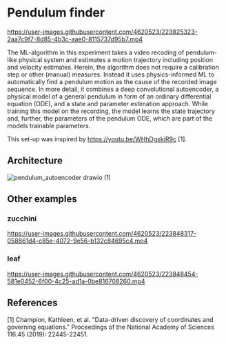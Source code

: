 # Pendulum finder

https://user-images.githubusercontent.com/4620523/223825323-2aa7c9f7-8d85-4b3c-aae0-8115737d95b7.mp4

The ML-algorithm in this experiment takes a video recoding of pendulum-like physical system and estimates a motion trajectory including position and velocity estimates. 
Herein, the algorithm does not require a calibration step or other (manual) measures. Instead it uses physics-informed ML to automatically find a pendulum motion as the cause of the recorded image sequence. 
In more detail, it combines a deep convolutional autoencoder, a physical model of a general pendulum in form of an ordinary differential equation (ODE), and a state and parameter estimation approach. While training this model on the
 recording, the model learns the state trajectory and, further, the parameters of the pendulum ODE, which are part of the models trainable parameters.

This set-up was inspired by https://youtu.be/WHhDgxkiR9c [1].

## Architecture 

![pendulum_autoencoder drawio (1)](https://user-images.githubusercontent.com/4620523/223824080-464af2b7-f964-4ccb-b758-4b6aca9d6890.png)


## Other examples

### zucchini

https://user-images.githubusercontent.com/4620523/223848317-058861d4-c85e-4072-9e56-b132c84695c4.mp4

### leaf

https://user-images.githubusercontent.com/4620523/223848454-581e0452-6f00-4c25-ad1a-0be816708260.mp4

## References

[1] Champion, Kathleen, et al. "Data-driven discovery of coordinates and governing equations." Proceedings of the National Academy of Sciences 116.45 (2019): 22445-22451.
